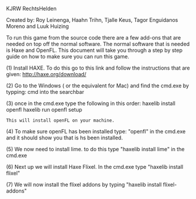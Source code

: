 KJRW RechtsHelden

Created by: Roy Leinenga, Haahn Trihn, Tjalle Keus, Tagor Enguidanos Moreno and Luuk Huizing

To run this game from the source code there are a few add-ons that are needed on top off the normal software.
The normal software that is needed is Haxe and OpenFL.
This document will take you through a step by step guide on how to make sure you can run this game.

(1) Install HAXE.
    To do this go to this link and follow the instructions that are given: http://haxe.org/download/ 

(2) Go to the Windows ( or the equivalent for Mac) and find the cmd.exe by typping: cmd into the searchbar

(3) once in the cmd.exe type the following in this order:
    haxelib install openfl
    haxelib run openfl setup
    
    This will install openFL on your machine.

(4) To make sure openFL has been installed type: "openfl" in the cmd.exe and it should show you that is hs been installed.

(5) We now need to install lime. to do this type "haxelib install lime" in the cmd.exe

(6) Next up we will install Haxe Flixel. In the cmd.exe type "haxelib install flixel"

(7) We will now install the flixel addons by typing "haxelib install flixel-addons"
